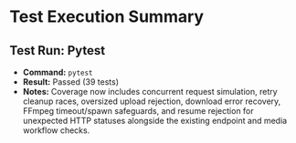# Test Execution Summary

## Test Run: Pytest
- **Command:** `pytest`
- **Result:** Passed (39 tests)
- **Notes:** Coverage now includes concurrent request simulation, retry cleanup races, oversized upload rejection, download error recovery, FFmpeg timeout/spawn safeguards, and resume rejection for unexpected HTTP statuses alongside the existing endpoint and media workflow checks.
